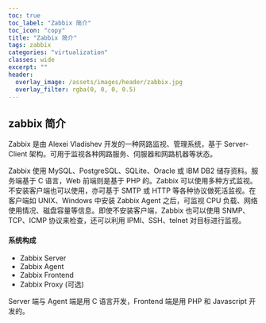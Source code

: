 ```yaml
---
toc: true
toc_label: "Zabbix 简介"
toc_icon: "copy"
title: "Zabbix 简介"
tags: zabbix
categories: "virtualization"
classes: wide
excerpt: ""
header:
  overlay_image: /assets/images/header/zabbix.jpg
  overlay_filter: rgba(0, 0, 0, 0.5)
---
```





## zabbix 简介

Zabbix 是由 Alexei Vladishev 开发的一种网路监视、管理系统，基于 Server-Client 架构。可用于监视各种网路服务、伺服器和网路机器等状态。

Zabbix 使用 MySQL、PostgreSQL、SQLite、Oracle 或 IBM DB2 储存资料。服务端基于 C 语言，Web 前端则是基于 PHP 的。Zabbix 可以使用多种方式监视。不安装客户端也可以使用，亦可基于 SMTP 或 HTTP 等各种协议做死活监视。在客户端如 UNIX、Windows 中安装 Zabbix Agent 之后，可监视 CPU 负载、网络使用情况、磁盘容量等信息。即使不安装客户端，Zabbix 也可以使用 SNMP、TCP、ICMP 协议来检查，还可以利用 IPMI、SSH、telnet 对目标进行监视。


#### 系统构成

* Zabbix Server
* Zabbix Agent
* Zabbix Frontend
* Zabbix Proxy (可选)

Server 端与 Agent 端是用 C 语言开发，Frontend 端是用 PHP 和 Javascript 开发的。

